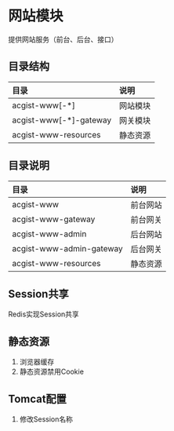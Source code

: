# 网站模块

提供网站服务（前台、后台、接口）

## 目录结构

|目录|说明|
|:--|:--|
|acgist-www[-*]|网站模块|
|acgist-www[-*]-gateway|网关模块|
|acgist-www-resources|静态资源|

## 目录说明

|目录|说明|
|:--|:--|
|acgist-www|前台网站|
|acgist-www-gateway|前台网关|
|acgist-www-admin|后台网站|
|acgist-www-admin-gateway|后台网关|
|acgist-www-resources|静态资源|

## Session共享

Redis实现Session共享

## 静态资源

1. 浏览器缓存
2. 静态资源禁用Cookie

## Tomcat配置

1. 修改Session名称
